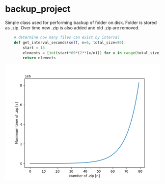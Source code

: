 # backup_project

Simple class used for performing backup of folder on disk.
Folder is stored as .zip. Over time new .zip is also added and old .zip are
removed.

``` python
    # determine how many files can exist by interval
    def get_interval_seconds(self, n=6, total_size=80):
        start = 15
        elements = [int(start*60*(2**(x/n))) for x in range(total_size)]
        return elements
```

![Alt text](images/saves.png)
